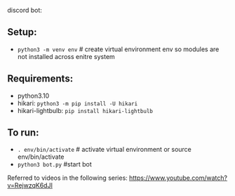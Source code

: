 discord bot:

## Setup:
- `python3 -m venv env`  # create virtual environment env so modules are not installed across enitre system

## Requirements:
- python3.10
- hikari: `python3 -m pip install -U hikari`
- hikari-lightbulb: `pip install hikari-lightbulb`


## To run:
- `. env/bin/activate`  # activate virtual environment or source env/bin/activate
- `python3 bot.py` #start bot




Referred to videos in the following series:
https://www.youtube.com/watch?v=RejwzqK6dJI

